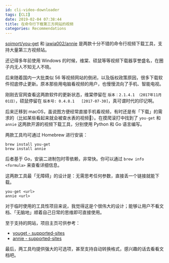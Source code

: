 ```yaml
---
id: cli-video-downloader
tags: [CLI]
date: 2019-02-04 07:38:44
title: 在命令行下载第三方网站的视频
categories: Recommendations
---
```


[soimort/you-get](https://github.com/soimort/you-get) 和 [iawia002/annie](https://github.com/iawia002/annie) 是两款十分不错的命令行视频下载工具，支持大量第三方视频站。

<!--more-->

还记得多年前使用 Windows 的时候，维棠、硕鼠等等视频下载器享誉盛名，在圈子内无人不知无人不晓。

后来随着国内一大批类似 56 等视频网站的倒闭，以及版权政策原因，很多下载软件彻底停止更新。原本那些用电脑看视频的用户，也慢慢流向了手机、智能电视。

刚刚去官网查看这两款软件的更新状态，维棠停留在 `版本：2.1.4.1 （2017年11月01日）`，硕鼠停留在 `版本号: 0.4.8.1   [2017-07-30]`，真可谓时代的印记啊。

后来迁移到 macOS，虽说图方便经常直接手机看视频，有时还是有「下载」的需求的（比如某些看起来就会被查水表的视频🤔）。在摸爬滚打中找到了 `you-get` 和 `annie` 这两款开源的视频下载工具，分别使用 Python 和 Go 语言编写。

两款工具均可通过 Homebrew 进行安装：

```
brew install you-get
brew install annie
```

后者基于 Go，安装二进制包时零依赖，非常快。你可以通过 `brew info <formula>` 来查看详细信息。

这两款工具最「无障碍」的设计是：无需思考任何参数，直接丢一个链接就能下载。

```
you-get <url>
annie <url>
```

对于临时使用的工具性项目来说，我觉得这是个很伟大的设计；能够让用户不看文档、「无脑地」顺着自己日常的思维即可直接使用。

至于支持的网站，项目主页可供参考：

- [youget - supported-sites](https://github.com/soimort/you-get#supported-sites)
- [annie - supported-sites](https://github.com/iawia002/annie#supported-sites)

最后，两工具均提供强大的可选项，甚至支持自动转换格式，感兴趣的话去看看文档吧。
